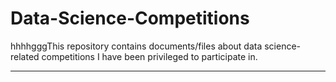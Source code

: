 # Data-Science-Competitions
hhhhgggThis repository contains documents/files about data science-related competitions I have been privileged to participate in.


---
